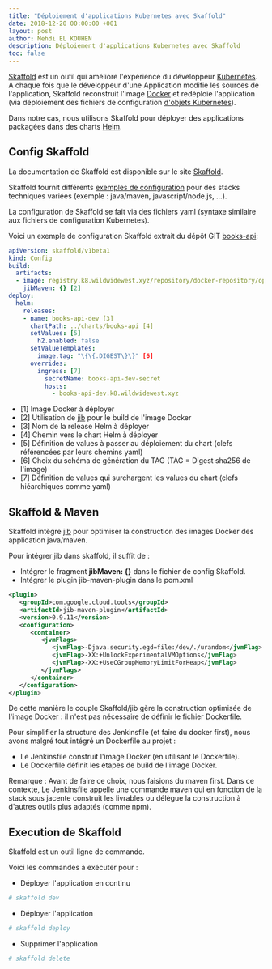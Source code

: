 ```yaml
---
title: "Déploiement d'applications Kubernetes avec Skaffold"
date: 2018-12-20 00:00:00 +001
layout: post
author: Mehdi EL KOUHEN
description: Déploiement d'applications Kubernetes avec Skaffold
toc: false
---
```


[Skaffold](https://skaffold.dev/) est un outil qui améliore l'expérience du développeur [Kubernetes](https://kubernetes.io/). A chaque fois que le développeur d'une Application modifie les sources de l'application, Skaffold reconstruit l'image [Docker](https://www.docker.com/) et redéploie l'application (via déploiement des fichiers de configuration [d'objets Kubernetes](https://kubernetes.io/docs/concepts/overview/object-management-kubectl/overview/)).  

Dans notre cas, nous utilisons Skaffold pour déployer des applications packagées dans des charts [Helm](https://helm.sh). 

## Config Skaffold

La documentation de Skaffold est disponible sur le site [Skaffold](https://skaffold.dev/).

Skaffold fournit différents [exemples de configuration](https://github.com/GoogleContainerTools/skaffold/tree/master/examples) pour des stacks techniques variées (exemple : java/maven, javascript/node.js, ...). 

La configuration de Skaffold se fait via des fichiers yaml (syntaxe similaire aux fichiers de configuration Kubernetes).

Voici un exemple de configuration Skaffold extrait du dépôt GIT [books-api](https://github.com/SofteamOuest-Opus/books-api): 

```yaml
apiVersion: skaffold/v1beta1
kind: Config
build:
  artifacts:
  - image: registry.k8.wildwidewest.xyz/repository/docker-repository/opus/books-api [1]
    jibMaven: {} [2]
deploy:
  helm:
    releases:
    - name: books-api-dev [3]
      chartPath: ../charts/books-api [4]
      setValues: [5]
        h2.enabled: false 
      setValueTemplates:
        image.tag: "\{\{.DIGEST\}\}" [6]
      overrides:
        ingress: [7]
          secretName: books-api-dev-secret
          hosts:
            - books-api-dev.k8.wildwidewest.xyz
 ```
 
 * [1] Image Docker à déployer
 * [2] Utilisation de [jib](https://github.com/GoogleContainerTools/jib) pour le build de l'image Docker   
 * [3] Nom de la release Helm à déployer
 * [4] Chemin vers le chart Helm à déployer
 * [5] Définition de values à passer au déploiement du chart (clefs référencées par leurs chemins yaml)
 * [6] Choix du schéma de génération du TAG (TAG = Digest sha256 de l'image)
 * [7] Définition de values qui surchargent les values du chart (clefs hiéarchiques comme yaml)

## Skaffold & Maven

Skaffold intègre [jib](https://github.com/GoogleContainerTools/jib) pour optimiser la construction des images Docker des application java/maven.

Pour intégrer jib dans skaffold, il suffit de : 

* Intégrer le fragment **jibMaven: {}** dans le fichier de config Skaffold.
* Intégrer le plugin jib-maven-plugin dans le pom.xml

```xml
<plugin>
   <groupId>com.google.cloud.tools</groupId>
   <artifactId>jib-maven-plugin</artifactId>
   <version>0.9.11</version>
   <configuration>
      <container>
         <jvmFlags>
            <jvmFlag>-Djava.security.egd=file:/dev/./urandom</jvmFlag>
            <jvmFlag>-XX:+UnlockExperimentalVMOptions</jvmFlag>
            <jvmFlag>-XX:+UseCGroupMemoryLimitForHeap</jvmFlag>
         </jvmFlags>
      </container>
   </configuration>
</plugin>
```

De cette manière le couple Skaffold/jib gère la construction optimisée de l'image Docker : il n'est pas nécessaire de définir le fichier Dockerfile.

Pour simplifier la structure des Jenkinsfile (et faire du docker first), nous avons malgré tout intégré un Dockerfile au projet : 

* Le Jenkinsfile construit l'image Docker (en utilisant le Dockerfile). 
* Le Dockerfile définit les étapes de build de l'image Docker.

Remarque : Avant de faire ce choix, nous faisions du maven first. Dans ce contexte, Le Jenkinsfile appelle une commande maven qui en fonction de la stack sous jacente construit les livrables ou délègue la construction à d'autres outils plus adaptés (comme npm). 

## Execution de Skaffold
 
Skaffold est un outil ligne de commande. 

Voici les commandes à exécuter pour : 

* Déployer l'application en continu
```bash
# skaffold dev
```

* Déployer l'application
```bash
# skaffold deploy
```

* Supprimer l'application
```bash
# skaffold delete
```
